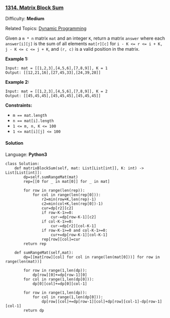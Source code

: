 ### [1314\. Matrix Block Sum](https://leetcode.com/problems/matrix-block-sum/)

Difficulty: **Medium**  

Related Topics: [Dynamic Programming](https://leetcode.com/tag/dynamic-programming/)

Given a `m * n` matrix `mat` and an integer `K`, return a matrix `answer` where each `answer[i][j]` is the sum of all elements `mat[r][c]` for `i - K <= r <= i + K, j - K <= c <= j + K`, and `(r, c)` is a valid position in the matrix.

**Example 1:**

```
Input: mat = [[1,2,3],[4,5,6],[7,8,9]], K = 1
Output: [[12,21,16],[27,45,33],[24,39,28]]
```

**Example 2:**

```
Input: mat = [[1,2,3],[4,5,6],[7,8,9]], K = 2
Output: [[45,45,45],[45,45,45],[45,45,45]]
```

**Constraints:**

*   `m == mat.length`
*   `n == mat[i].length`
*   `1 <= m, n, K <= 100`
*   `1 <= mat[i][j] <= 100`


#### Solution

Language: **Python3**

```python3
class Solution:
    def matrixBlockSum(self, mat: List[List[int]], K: int) -> List[List[int]]:
        dp=self.sumRangeMat(mat)
        rep=[[0 for _ in mat[0]] for _ in mat]
        
        for row in range(len(rep)):
            for col in range(len(rep[0])):
                r2=min(row+K,len(rep)-1)
                c2=min(col+K,len(rep[0])-1)
                cur=dp[r2][c2]
                if row-K-1>=0:
                    cur-=dp[row-K-1][c2]
                if col-K-1>=0:
                    cur-=dp[r2][col-K-1]
                if row-K-1>=0 and col-K-1>=0:
                    cur+=dp[row-K-1][col-K-1]
                rep[row][col]=cur
        return rep
        
    def sumRangeMat(self,mat):
        dp=[[mat[row][col] for col in range(len(mat[0]))] for row in range(len(mat))]
        
        for row in range(1,len(dp)):
            dp[row][0]+=dp[row-1][0]
        for col in range(1,len(dp[0])):
            dp[0][col]+=dp[0][col-1]
        
        for row in range(1,len(dp)):
            for col in range(1,len(dp[0])):
                dp[row][col]+=dp[row-1][col]+dp[row][col-1]-dp[row-1][col-1]
        return dp
```